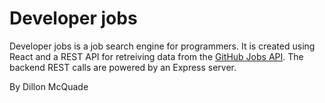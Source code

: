 <h1>Developer jobs</h1>
<p>Developer jobs is a job search engine for programmers. It is created using React and a REST API for retreiving data from the <a href="https://jobs.github.com/api">GitHub Jobs API</a>. The backend REST calls are powered by an Express server.</p>

<p>By Dillon McQuade</p>